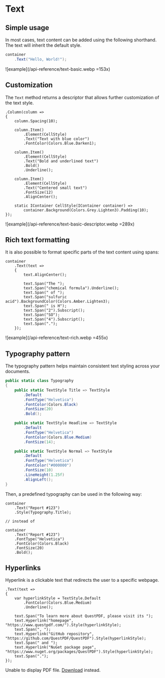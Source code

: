 # Text

## Simple usage

In most cases, text content can be added using the following shorthand. The text will inherit the default style.

```c#
container
    .Text("Hello, World!");
```

![example](/api-reference/text-basic.webp =153x)

## Customization

The `Text` method returns a descriptor that allows further customization of the text style.

```c#{7-8,12-14,18-20}
.Column(column =>
{
    column.Spacing(10);

    column.Item()
        .Element(CellStyle)
        .Text("Text with blue color")
        .FontColor(Colors.Blue.Darken1);

    column.Item()
        .Element(CellStyle)
        .Text("Bold and underlined text")
        .Bold()
        .Underline();

    column.Item()
        .Element(CellStyle)
        .Text("Centered small text")
        .FontSize(12)
        .AlignCenter();

    static IContainer CellStyle(IContainer container) =>
        container.Background(Colors.Grey.Lighten3).Padding(10);
});
```

![example](/api-reference/text-basic-descriptor.webp =289x)


## Rich text formatting

It is also possible to format specific parts of the text content using spans:

```c#{3,5,7,9}
container
    .Text(text =>
    {
        text.AlignCenter();
    
        text.Span("The ");
        text.Span("chemical formula").Underline();
        text.Span(" of ");
        text.Span("sulfuric acid").BackgroundColor(Colors.Amber.Lighten3);
        text.Span(" is H");
        text.Span("2").Subscript();
        text.Span("SO");
        text.Span("4").Subscript();
        text.Span(".");
    });
```

![example](/api-reference/text-rich.webp =455x)


## Typography pattern

The typography pattern helps maintain consistent text styling across your documents.

```c#
public static class Typography
{
    public static TextStyle Title => TextStyle
        .Default
        .FontType("Helvetica")
        .FontColor(Colors.Black)
        .FontSize(20)
        .Bold();

    public static TextStyle Headline => TextStyle
        .Default
        .FontType("Helvetica")
        .FontColor(Colors.Blue.Medium)
        .FontSize(14);

    public static TextStyle Normal => TextStyle
        .Default
        .FontType("Helvetica")
        .FontColor("#000000")
        .FontSize(10)
        .LineHeight(1.25f)
        .AlignLeft();
}

```

Then, a predefined typography can be used in the following way:

```c#{3}
container
    .Text("Report #123")
    .Style(Typography.Title);
    
// instead of

container    
    .Text("Report #123")
    .FontType("Helvetica")
    .FontColor(Colors.Black)
    .FontSize(20)
    .Bold();
```


## Hyperlinks

Hyperlink is a clickable text that redirects the user to a specific webpage.

```c#{8,10,12}
.Text(text =>
{
    var hyperlinkStyle = TextStyle.Default
        .FontColor(Colors.Blue.Medium)
        .Underline();

    text.Span("To learn more about QuestPDF, please visit its ");
    text.Hyperlink("homepage", "https://www.questpdf.com/").Style(hyperlinkStyle);
    text.Span(", ");
    text.Hyperlink("GitHub repository", "https://github.com/QuestPDF/QuestPDF").Style(hyperlinkStyle);
    text.Span(" and ");
    text.Hyperlink("NuGet package page", "https://www.nuget.org/packages/QuestPDF").Style(hyperlinkStyle);
    text.Span(".");
});
```

<object data="/api-reference/text-hyperlink.pdf" type="application/pdf" class="pdf-viewer">
  <p>Unable to display PDF file. <a href="/api-reference/document-merge-continuous.pdf">Download</a> instead.</p>
</object>
